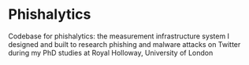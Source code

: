 # Phishalytics

Codebase for phishalytics: the measurement infrastructure system I designed and built to research phishing and malware attacks on Twitter during my PhD studies at Royal Holloway, University of London
